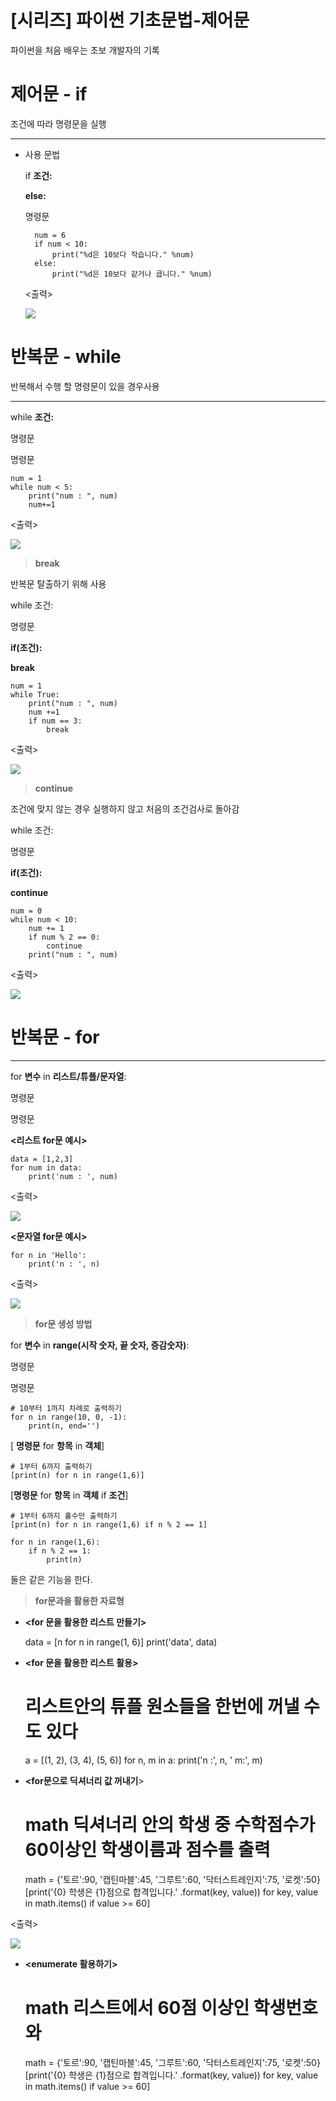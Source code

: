 # [시리즈] 파이썬 기초문법-제어문 

파이썬을 처음 배우는 초보 개발자의 기록

# 제어문 - if

 조건에 따라 명령문을 실행

---

- 사용 문법

    if **조건:**

    **else:**

    명령문

        num = 6
        if num < 10:
            print("%d은 10보다 작습니다." %num)
        else:
            print("%d은 10보다 같거나 큽니다." %num)

    <출력>

    ![](Untitled-c4879c2d-4582-45a1-91f5-693a54d9a98b.png)

# 반복문 - while

반복해서 수행 할 명령문이 있을 경우사용 

---

while **조건:**

명령문

명령문

    num = 1
    while num < 5:
    	print("num : ", num)
    	num+=1

<출력>

![](Untitled-1d8a5f5b-1f40-46dc-9591-edae8327fd74.png)

> **break**

반복문 탈출하기 위해 사용

 while 조건:

명령문

**if(조건):**

**break**

    num = 1
    while True:
    	print("num : ", num)
    	num +=1
    	if num == 3:
    		break

<출력>

![](Untitled-f48a9656-6222-4657-8a9c-1b7162fc51a4.png)

> **continue**

조건에 맞지 않는 경우 실행하지 않고 처음의 조건검사로 돌아감 

 while 조건:

명령문

**if(조건):**

**continue**

    num = 0
    while num < 10:
        num += 1
        if num % 2 == 0:
            continue
        print("num : ", num)

<출력>

![](Untitled-adc42c8f-054c-4b7f-9f62-8751bbbc57d7.png)

# 반복문 - for

---

 for **변수** in **리스트/튜플/문자열**:

명령문

명령문

**<리스트 for문 예시>**

    data = [1,2,3]
    for num in data:
        print('num : ', num)

<출력>

![](Untitled-a9a74d62-cfed-4673-a494-e0024728c880.png)

**<문자열 for문 예시>**

    for n in 'Hello':
        print('n : ', n)

<출력>

![](Untitled-bf6dd31b-2a61-49eb-80be-0ba992e6ffc1.png)

> **for문 생성 방법**

 for **변수** in **range(시작 숫자, 끝 숫자, 증감숫자)**:

명령문

명령문

    # 10부터 1까지 차례로 출력하기
    for n in range(10, 0, -1):
        print(n, end='')

[ **명령문** for **항목** in **객체**]

    # 1부터 6까지 출력하기
    [print(n) for n in range(1,6)]

[**명령문** for **항목** in **객체** if **조건**]

    # 1부터 6까지 홀수만 출력하기
    [print(n) for n in range(1,6) if n % 2 == 1]

    for n in range(1,6):
        if n % 2 == 1:
            print(n)

둘은 같은 기능을 한다. 

> **for문과을 활용한 자료형**

- **<for 문을 활용한 리스트 만들기>**

    data = [n for n in range(1, 6)]
    print('data', data)

- **<for 문을 활용한 리스트 활용>**

    # 리스트안의 튜플 원소들을 한번에 꺼낼 수도 있다
    a = [(1, 2), (3, 4), (5, 6)]
    for n, m in a:
        print('n :', n, ' m:', m)

- **<for문으로 딕셔너리 값 꺼내기**>

    # math 딕셔너리 안의 학생 중 수학점수가 60이상인 학생이름과 점수를 출력
    math = {'토르':90, '캡틴마블':45, '그루트':60, '닥터스트레인지':75, '로켓':50}
    [print('{0} 학생은 {1}점으로 합격입니다.' .format(key, value)) for key, value in math.items() if value >= 60]

<출력>

![](Untitled-e91bb568-082e-47ef-a7d9-6165305b10f6.png)

- **<enumerate 활용하기>**

    # math 리스트에서 60점 이상인 학생번호 와 
    math = {'토르':90, '캡틴마블':45, '그루트':60, '닥터스트레인지':75, '로켓':50}
    [print('{0} 학생은 {1}점으로 합격입니다.' .format(key, value)) for key, value in math.items() if value >= 60]